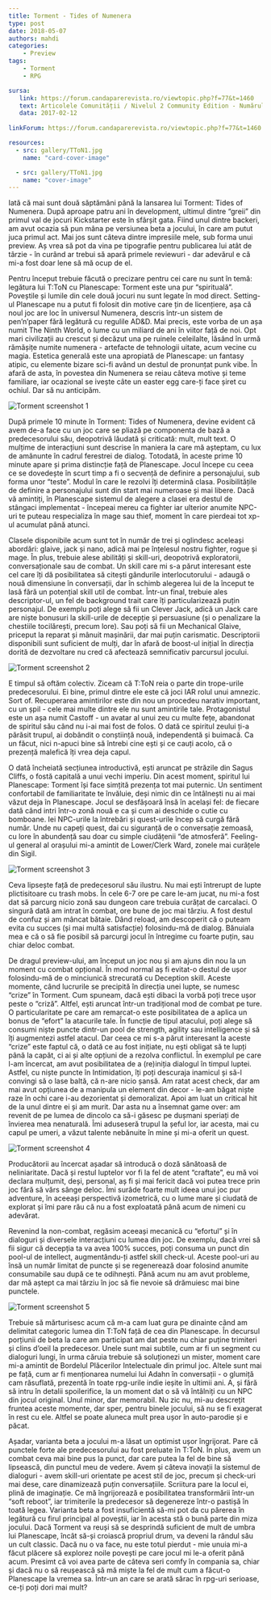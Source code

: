 ```yaml
---
title: Torment - Tides of Numenera
type: post
date: 2018-05-07
authors: mahdi
categories:
    - Preview
tags:
    - Torment
    - RPG

sursa:
   link: https://forum.candaparerevista.ro/viewtopic.php?f=77&t=1460
   text: Articolele Comunității / Nivelul 2 Community Edition - Numărul 2
   data: 2017-02-12
 
linkForum: https://forum.candaparerevista.ro/viewtopic.php?f=77&t=1460

resources:
  - src: gallery/TToN1.jpg
    name: "card-cover-image"

  - src: gallery/TToN1.jpg
    name: "cover-image"
---
```


Iată că mai sunt două săptămâni până la lansarea lui Torment: Tides of Numenera. După aproape patru ani în development, ultimul dintre “greii” din primul val de jocuri Kickstarter este în sfârșit gata. Fiind unul dintre backeri, am avut ocazia să pun mâna pe versiunea beta a jocului, în care am putut juca primul act. Mai jos sunt câteva dintre impresiile mele, sub forma unui preview. Aș vrea să pot da vina pe tipografie pentru publicarea lui atât de târzie - în curând ar trebui să apară primele reviewuri - dar adevărul e că mi-a fost doar lene să mă ocup de el.

Pentru început trebuie făcută o precizare pentru cei care nu sunt în temă: legătura lui T:ToN cu Planescape: Torment este una pur “spirituală”. Poveștile și lumile din cele două jocuri nu sunt legate în mod direct. Setting-ul Planescape nu a putut fi folosit din motive care țin de licențiere, așa că noul joc are loc în universul Numenera, descris într-un sistem de pen’n’paper fără legătură cu regulile AD&D. Mai precis, este vorba de un așa numit The Ninth World, o lume cu un miliard de ani în viitor față de noi. Opt mari civilizații au crescut și decăzut una pe ruinele celeilalte, lăsând în urmă rămășițe numite numenera - artefacte de tehnologii uitate, acum vecine cu magia. Estetica generală este una apropiată de Planescape: un fantasy atipic, cu elemente bizare sci-fi având un destul de pronunțat punk vibe. În afară de asta, în povestea din Numenera se reiau câteva motive și teme familiare, iar ocazional se ivește câte un easter egg care-ți face șiret cu ochiul. Dar să nu anticipăm.

![Torment screenshot 1](gallery/TToN1.jpg)

După primele 10 minute în Torment: Tides of Numenera, devine evident că avem de-a face cu un joc care se pliază pe componenta de bază a predecesorului său, deopotrivă lăudată și criticată: mult, mult text. O mulțime de interacțiuni sunt descrise în maniera la care mă așteptam, cu lux de amănunte în cadrul ferestrei de dialog. Totodată, în aceste prime 10 minute apare și prima distincție față de Planescape. Jocul începe cu ceea ce se dovedește în scurt timp a fi o secvență de definire a personajului, sub forma unor “teste”. Modul în care le rezolvi îți determină clasa. Posibilitățile de definire a personajului sunt din start mai numeroase și mai libere. Dacă vă amintiți, în Planescape sistemul de alegere a clasei era destul de stângaci implementat - începeai mereu ca fighter iar ulterior anumite NPC-uri te puteau respecializa în mage sau thief, moment în care pierdeai tot xp-ul acumulat până atunci.

Clasele disponibile acum sunt tot în număr de trei și oglindesc aceleași abordări: glaive, jack și nano, adică mai pe înțelesul nostru fighter, rogue și mage. În plus, trebuie alese abilități și skill-uri, deopotrivă exploratorii, conversaționale sau de combat. Un skill care mi s-a părut interesant este cel care îți dă posibilitatea să citești gândurile interlocutorului - adaugă o nouă dimensiune în conversații, dar în schimb alegerea lui de la început te lasă fără un potențial skill util de combat. Într-un final, trebuie ales descriptor-ul, un fel de background trait care îți particularizează puțin personajul. De exemplu poți alege să fii un Clever Jack, adică un Jack care are niște bonusuri la skill-urile de decepție și persuasiune (și o penalizare la chestiile tocilărești, precum lore). Sau poți să fii un Mechanical Glaive, priceput la reparat și mânuit mașinării, dar mai puțin carismatic. Descriptorii disponibili sunt suficient de mulți, dar în afară de boost-ul inițial în direcția dorită de dezvoltare nu cred că afectează semnificativ parcursul jocului.

![Torment screenshot 2](gallery/TToN2.jpg)

E timpul să oftăm colectiv. Ziceam că T:ToN reia o parte din trope-urile predecesorului. Ei bine, primul dintre ele este că joci IAR rolul unui amnezic. Sort of. Recuperarea amintirilor este din nou un procedeu narativ important, cu un șpil - cele mai multe dintre ele nu sunt amintirile tale. Protagonistul este un așa numit Castoff - un avatar al unui zeu cu multe fețe, abandonat de spiritul său când nu i-ai mai fost de folos. O dată ce spiritul zeului ți-a părăsit trupul, ai dobândit o conștiință nouă, independentă și buimacă. Ca un făcut, nici n-apuci bine să întrebi cine ești și ce cauți acolo, că o prezență malefică îți vrea deja capul.

O dată încheiată secțiunea introductivă, ești aruncat pe străzile din Sagus Cliffs, o fostă capitală a unui vechi imperiu. Din acest moment, spiritul lui Planescape: Torment își face simțită prezența tot mai puternic. Un sentiment confortabil de familiaritate te învăluie, deși nimic din ce întâlnești nu ai mai văzut deja în Planescape. Jocul se desfășoară însă în același fel: de fiecare dată când intri într-o zonă nouă e ca și cum ai deschide o cutie cu bomboane. Iei NPC-urile la întrebări și quest-urile încep să curgă fără număr. Unde nu capeți quest, dai cu siguranță de o conversație zemoasă, cu lore în abundență sau doar cu simple ciudățenii “de atmosferă”. Feeling-ul general al orașului mi-a amintit de Lower/Clerk Ward, zonele mai curățele din Sigil.

![Torment screenshot 3](gallery/TToN3.jpg)

Ceva lipsește față de predecesorul său ilustru. Nu mai ești întrerupt de lupte plictisitoare cu trash mobs. În cele 6-7 ore pe care le-am jucat, nu mi-a fost dat să parcurg nicio zonă sau dungeon care trebuia curățat de carcalaci. O singură dată am intrat în combat, ore bune de joc mai târziu. A fost destul de confuz și am mâncat bătaie. Dând reload, am descoperit că o puteam evita cu succes (și mai multă satisfacție) folosindu-mă de dialog. Bănuiala mea e că o să fie posibil să parcurgi jocul în întregime cu foarte puțin, sau chiar deloc combat.

De dragul preview-ului, am început un joc nou și am ajuns din nou la un moment cu combat opțional. În mod normal aș fi evitat-o destul de ușor folosindu-mă de o minciunică strecurată cu Deception skill. Aceste momente, când lucrurile se precipită în direcția unei lupte, se numesc “crize” în Torment. Cum spuneam, dacă ești dibaci la vorbă poți trece ușor peste o “criză”. Altfel, ești aruncat într-un tradițional mod de combat pe ture. O particularitate pe care am remarcat-o este posibilitatea de a aplica un bonus de “efort” la atacurile tale. În funcție de tipul atacului, poți alege să consumi niște puncte dintr-un pool de strength, agility sau intelligence și să îți augmentezi astfel atacul. Dar ceea ce mi s-a părut interesant la aceste “crize” este faptul că, o dată ce au fost inițiate, nu ești obligat să te lupți până la capăt, ci ai și alte opțiuni de a rezolva conflictul. În exemplul pe care l-am încercat, am avut posibilitatea de a (re)iniția dialogul în timpul luptei. Astfel, cu niște puncte în Intimidation, îți poți descuraja inamicul și să-l convingi să o lase baltă, că n-are nicio șansă. Am ratat acest check, dar am mai avut opțiunea de a manipula un element din decor - le-am băgat niște raze în ochi care i-au dezorientat și demoralizat. Apoi am luat un critical hit de la unul dintre ei și am murit. Dar asta nu a însemnat game over: am revenit de pe lumea de dincolo ca să-i găsesc pe dușmani speriați de învierea mea nenaturală. Îmi aduseseră trupul la șeful lor, iar acesta, mai cu capul pe umeri, a văzut talente nebănuite în mine și mi-a oferit un quest.

![Torment screenshot 4](gallery/TToN4.jpg)

Producătorii au încercat așadar să introducă o doză sănătoasă de neliniaritate. Dacă și restul luptelor vor fi la fel de atent “craftate”, eu mă voi declara mulțumit, deși, personal, aș fi și mai fericit dacă voi putea trece prin joc fără să vărs sânge deloc. Îmi surâde foarte mult ideea unui joc pur adventure, în aceeași perspectivă izometrică, cu o lume mare și ciudată de explorat și îmi pare rău că nu a fost exploatată până acum de nimeni cu adevărat.

Revenind la non-combat, regăsim aceeași mecanică cu “efortul” și în dialoguri și diversele interacțiuni cu lumea din joc. De exemplu, dacă vrei să fii sigur că decepția ta va avea 100% succes, poți consuma un punct din pool-ul de intellect, augmentându-ți astfel skill check-ul. Aceste pool-uri au însă un număr limitat de puncte și se regenerează doar folosind anumite consumabile sau după ce te odihnești. Până acum nu am avut probleme, dar mă aștept ca mai târziu în joc să fie nevoie să drămuiesc mai bine punctele.

![Torment screenshot 5](gallery/TToN5.jpg)

Trebuie să mărturisesc acum că m-a cam luat gura pe dinainte când am delimitat categoric lumea din T:ToN față de cea din Planescape. În decursul porțiunii de beta la care am participat am dat peste nu chiar puține trimiteri și clins d’oeil la predecesor. Unele sunt mai subtile, cum ar fi un segment cu dialoguri lungi, în urma căruia trebuie să soluționezi un mister, moment care mi-a amintit de Bordelul Plăcerilor Intelectuale din primul joc. Altele sunt mai pe față, cum ar fi menționarea numelui lui Adahn în conversații - o glumiță cam răsuflată, prezentă în toate rpg-urile indie ieșite în ultimii ani. A, și fără să intru în detalii spoilerifice, la un moment dat o să vă întâlniți cu un NPC din jocul original. Unul minor, dar memorabil. Nu zic nu, mi-au descrețit fruntea aceste momente, dar sper, pentru binele jocului, să nu se fi exagerat în rest cu ele. Altfel se poate aluneca mult prea ușor în auto-parodie și e păcat.

Așadar, varianta beta a jocului m-a lăsat un optimist ușor îngrijorat. Pare că punctele forte ale predecesorului au fost preluate în T:ToN. În plus, avem un combat ceva mai bine pus la punct, dar care putea la fel de bine să lipsească, din punctul meu de vedere. Avem și câteva inovații la sistemul de dialoguri - avem skill-uri orientate pe acest stil de joc, precum și check-uri mai dese, care dinamizează puțin conversațiile. Scriitura pare la locul ei, plină de imaginație. Ce mă îngrijorează e posibilitatea transformării într-un “soft reboot”, iar trimiterile la predecesor să degenereze într-o pastișă în toată legea. Varianta beta a fost insuficientă să-mi pot da cu părerea în legătură cu firul principal al poveștii, iar în acesta stă o bună parte din miza jocului. Dacă Torment va reuși să se desprindă suficient de mult de umbra lui Planescape, încât să-și croiască propriul drum, va deveni la rândul său un cult classic. Dacă nu o va face, nu este totul pierdut - mie unuia mi-a făcut plăcere să explorez noile povești pe care jocul mi le-a oferit până acum. Presimt că voi avea parte de câteva seri comfy în compania sa, chiar și dacă nu o să reușească să mă miște la fel de mult cum a făcut-o Planescape la vremea sa. Într-un an care se arată sărac în rpg-uri serioase, ce-ți poți dori mai mult?
